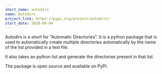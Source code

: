```yaml
---
short_name: autodirs
name: Autodirs
project_link: https://pypi.org/project/autodirs/
start_date: 2020-09-04
---
```


Autodirs is a short for "Automatic Directories". It is a python package that is used to automatically create multiple directories automatically by the name of the list provided in a text file.

It also takes an python list and generate the directories present in that list.

The package is open source and available on PyPI.
